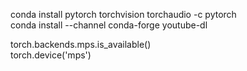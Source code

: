 conda install pytorch torchvision torchaudio -c pytorch  
conda install --channel conda-forge youtube-dl  

torch.backends.mps.is_available()  
torch.device('mps')  
